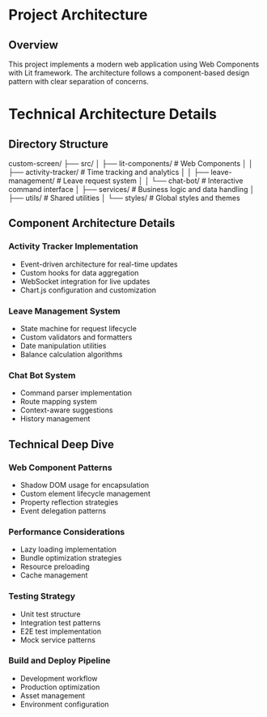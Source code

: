 # Project Architecture

## Overview
This project implements a modern web application using Web Components with Lit framework. The architecture follows a component-based design pattern with clear separation of concerns.
# Technical Architecture Details

## Directory Structure
custom-screen/
├── src/
│ ├── lit-components/ # Web Components
│ │ ├── activity-tracker/ # Time tracking and analytics
│ │ ├── leave-management/ # Leave request system
│ │ └── chat-bot/ # Interactive command interface
│ ├── services/ # Business logic and data handling
│ ├── utils/ # Shared utilities
│ └── styles/ # Global styles and themes


## Component Architecture Details

### Activity Tracker Implementation
- Event-driven architecture for real-time updates
- Custom hooks for data aggregation
- WebSocket integration for live updates
- Chart.js configuration and customization

### Leave Management System
- State machine for request lifecycle
- Custom validators and formatters
- Date manipulation utilities
- Balance calculation algorithms

### Chat Bot System
- Command parser implementation
- Route mapping system
- Context-aware suggestions
- History management

## Technical Deep Dive

### Web Component Patterns
- Shadow DOM usage for encapsulation
- Custom element lifecycle management
- Property reflection strategies
- Event delegation patterns

### Performance Considerations
- Lazy loading implementation
- Bundle optimization strategies
- Resource preloading
- Cache management

### Testing Strategy
- Unit test structure
- Integration test patterns
- E2E test implementation
- Mock service patterns

### Build and Deploy Pipeline
- Development workflow
- Production optimization
- Asset management
- Environment configuration